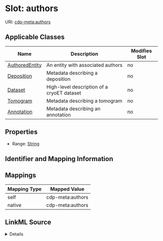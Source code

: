 

# Slot: authors

URI: [cdp-meta:authors](metadataauthors)



<!-- no inheritance hierarchy -->





## Applicable Classes

| Name | Description | Modifies Slot |
| --- | --- | --- |
| [AuthoredEntity](AuthoredEntity.md) | An entity with associated authors |  no  |
| [Deposition](Deposition.md) | Metadata describing a deposition |  no  |
| [Dataset](Dataset.md) | High-level description of a cryoET dataset |  no  |
| [Tomogram](Tomogram.md) | Metadata describing a tomogram |  no  |
| [Annotation](Annotation.md) | Metadata describing an annotation |  no  |







## Properties

* Range: [String](String.md)





## Identifier and Mapping Information








## Mappings

| Mapping Type | Mapped Value |
| ---  | ---  |
| self | cdp-meta:authors |
| native | cdp-meta:authors |




## LinkML Source

<details>
```yaml
name: authors
alias: authors
domain_of:
- AuthoredEntity
- Dataset
- Deposition
- Tomogram
- Annotation
range: string

```
</details>
